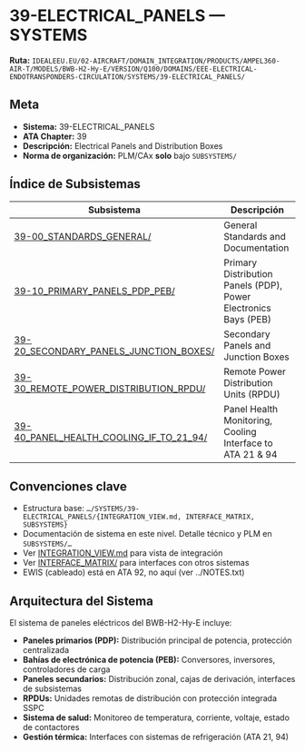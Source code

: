 # 39-ELECTRICAL_PANELS — SYSTEMS

**Ruta:** `IDEALEEU.EU/02-AIRCRAFT/DOMAIN_INTEGRATION/PRODUCTS/AMPEL360-AIR-T/MODELS/BWB-H2-Hy-E/VERSION/Q100/DOMAINS/EEE-ELECTRICAL-ENDOTRANSPONDERS-CIRCULATION/SYSTEMS/39-ELECTRICAL_PANELS/`

## Meta
- **Sistema:** 39-ELECTRICAL_PANELS
- **ATA Chapter:** 39
- **Descripción:** Electrical Panels and Distribution Boxes
- **Norma de organización:** PLM/CAx **solo** bajo `SUBSYSTEMS/`

## Índice de Subsistemas

| Subsistema | Descripción |
|------------|-------------|
| [39-00_STANDARDS_GENERAL/](./SUBSYSTEMS/39-00_STANDARDS_GENERAL/) | General Standards and Documentation |
| [39-10_PRIMARY_PANELS_PDP_PEB/](./SUBSYSTEMS/39-10_PRIMARY_PANELS_PDP_PEB/) | Primary Distribution Panels (PDP), Power Electronics Bays (PEB) |
| [39-20_SECONDARY_PANELS_JUNCTION_BOXES/](./SUBSYSTEMS/39-20_SECONDARY_PANELS_JUNCTION_BOXES/) | Secondary Panels and Junction Boxes |
| [39-30_REMOTE_POWER_DISTRIBUTION_RPDU/](./SUBSYSTEMS/39-30_REMOTE_POWER_DISTRIBUTION_RPDU/) | Remote Power Distribution Units (RPDU) |
| [39-40_PANEL_HEALTH_COOLING_IF_TO_21_94/](./SUBSYSTEMS/39-40_PANEL_HEALTH_COOLING_IF_TO_21_94/) | Panel Health Monitoring, Cooling Interface to ATA 21 & 94 |

## Convenciones clave

- Estructura base: `…/SYSTEMS/39-ELECTRICAL_PANELS/{INTEGRATION_VIEW.md, INTERFACE_MATRIX, SUBSYSTEMS}`
- Documentación de sistema en este nivel. Detalle técnico y PLM en `SUBSYSTEMS/…`
- Ver [INTEGRATION_VIEW.md](./INTEGRATION_VIEW.md) para vista de integración
- Ver [INTERFACE_MATRIX/](./INTERFACE_MATRIX/) para interfaces con otros sistemas
- EWIS (cableado) está en ATA 92, no aquí (ver ../NOTES.txt)

## Arquitectura del Sistema

El sistema de paneles eléctricos del BWB-H2-Hy-E incluye:

- **Paneles primarios (PDP):** Distribución principal de potencia, protección centralizada
- **Bahías de electrónica de potencia (PEB):** Conversores, inversores, controladores de carga
- **Paneles secundarios:** Distribución zonal, cajas de derivación, interfaces de subsistemas
- **RPDUs:** Unidades remotas de distribución con protección integrada SSPC
- **Sistema de salud:** Monitoreo de temperatura, corriente, voltaje, estado de contactores
- **Gestión térmica:** Interfaces con sistemas de refrigeración (ATA 21, 94)

